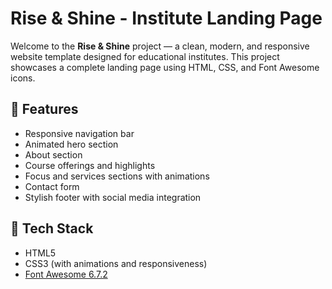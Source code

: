 # Rise & Shine - Institute Landing Page

Welcome to the **Rise & Shine** project — a clean, modern, and responsive website template designed for educational institutes. This project showcases a complete landing page using HTML, CSS, and Font Awesome icons.

## 🚀 Features

- Responsive navigation bar
- Animated hero section
- About section
- Course offerings and highlights
- Focus and services sections with animations
- Contact form
- Stylish footer with social media integration

## 🧰 Tech Stack

- HTML5
- CSS3 (with animations and responsiveness)
- [Font Awesome 6.7.2](https://cdnjs.com/libraries/font-awesome)





